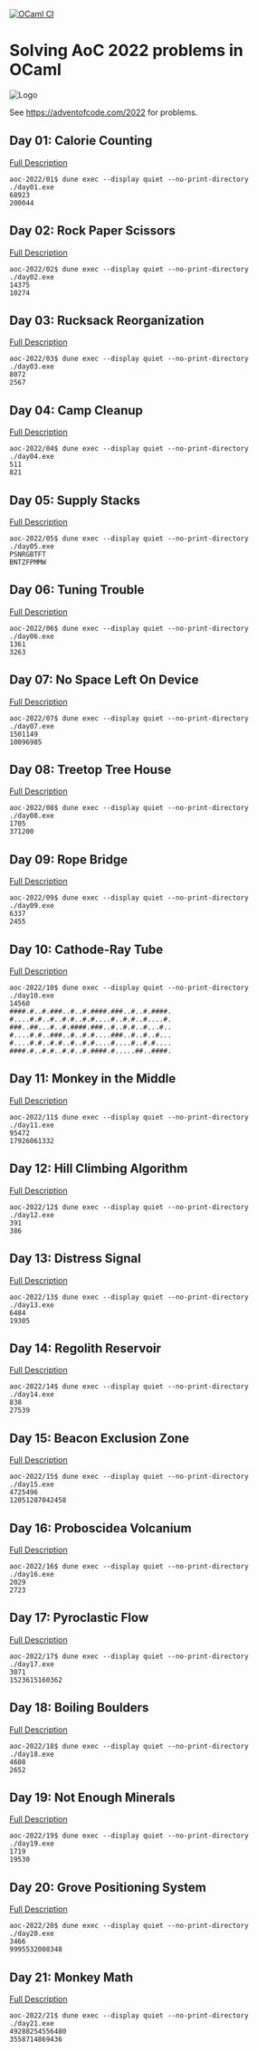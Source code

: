 [![OCaml CI](https://github.com/DrearyLisper/aoc-2022/actions/workflows/ocaml.yml/badge.svg)](https://github.com/DrearyLisper/aoc-2022/actions/workflows/ocaml.yml)

# Solving AoC 2022 problems in OCaml

![Logo](https://raw.githubusercontent.com/DrearyLisper/aoc-2022/master/images/logo.png)

See https://adventofcode.com/2022 for problems.

## Day 01: Calorie Counting

[Full Description](https://github.com/DrearyLisper/aoc-2022/tree/master/01)

``` console
aoc-2022/01$ dune exec --display quiet --no-print-directory ./day01.exe
68923
200044
```

## Day 02: Rock Paper Scissors

[Full Description](https://github.com/DrearyLisper/aoc-2022/tree/master/02)

``` console
aoc-2022/02$ dune exec --display quiet --no-print-directory ./day02.exe
14375
10274
```

## Day 03: Rucksack Reorganization

[Full Description](https://github.com/DrearyLisper/aoc-2022/tree/master/03)

``` console
aoc-2022/03$ dune exec --display quiet --no-print-directory ./day03.exe
8072
2567
```

## Day 04: Camp Cleanup

[Full Description](https://github.com/DrearyLisper/aoc-2022/tree/master/04)

``` console
aoc-2022/04$ dune exec --display quiet --no-print-directory ./day04.exe 
511
821
```

## Day 05: Supply Stacks

[Full Description](https://github.com/DrearyLisper/aoc-2022/tree/master/05)

``` console
aoc-2022/05$ dune exec --display quiet --no-print-directory ./day05.exe 
PSNRGBTFT
BNTZFPMMW
```

## Day 06: Tuning Trouble

[Full Description](https://github.com/DrearyLisper/aoc-2022/tree/master/06)

``` console
aoc-2022/06$ dune exec --display quiet --no-print-directory ./day06.exe
1361
3263
```

## Day 07: No Space Left On Device

[Full Description](https://github.com/DrearyLisper/aoc-2022/tree/master/07)

``` console
aoc-2022/07$ dune exec --display quiet --no-print-directory ./day07.exe
1501149
10096985
```

## Day 08: Treetop Tree House

[Full Description](https://github.com/DrearyLisper/aoc-2022/tree/master/08)

``` console
aoc-2022/08$ dune exec --display quiet --no-print-directory ./day08.exe
1705
371200
```

## Day 09: Rope Bridge

[Full Description](https://github.com/DrearyLisper/aoc-2022/tree/master/09)

``` console
aoc-2022/09$ dune exec --display quiet --no-print-directory ./day09.exe
6337
2455
```

## Day 10: Cathode-Ray Tube

[Full Description](https://github.com/DrearyLisper/aoc-2022/tree/master/10)

``` console
aoc-2022/10$ dune exec --display quiet --no-print-directory ./day10.exe
14560
####.#..#.###..#..#.####.###..#..#.####.
#....#.#..#..#.#..#.#....#..#.#..#....#.
###..##...#..#.####.###..#..#.#..#...#..
#....#.#..###..#..#.#....###..#..#..#...
#....#.#..#.#..#..#.#....#....#..#.#....
####.#..#.#..#.#..#.####.#.....##..####.
```

## Day 11: Monkey in the Middle

[Full Description](https://github.com/DrearyLisper/aoc-2022/tree/master/11)

``` console
aoc-2022/11$ dune exec --display quiet --no-print-directory ./day11.exe
95472
17926061332
```

## Day 12: Hill Climbing Algorithm

[Full Description](https://github.com/DrearyLisper/aoc-2022/tree/master/12)

``` console
aoc-2022/12$ dune exec --display quiet --no-print-directory ./day12.exe 
391
386
```

## Day 13: Distress Signal

[Full Description](https://github.com/DrearyLisper/aoc-2022/tree/master/13)

``` console
aoc-2022/13$ dune exec --display quiet --no-print-directory ./day13.exe
6484
19305
```

## Day 14: Regolith Reservoir

[Full Description](https://github.com/DrearyLisper/aoc-2022/tree/master/14)

``` console
aoc-2022/14$ dune exec --display quiet --no-print-directory ./day14.exe
838
27539
```

## Day 15: Beacon Exclusion Zone

[Full Description](https://github.com/DrearyLisper/aoc-2022/tree/master/15)

``` console
aoc-2022/15$ dune exec --display quiet --no-print-directory ./day15.exe
4725496
12051287042458
```

## Day 16: Proboscidea Volcanium

[Full Description](https://github.com/DrearyLisper/aoc-2022/tree/master/16)

``` console
aoc-2022/16$ dune exec --display quiet --no-print-directory ./day16.exe 
2029
2723
```

## Day 17: Pyroclastic Flow

[Full Description](https://github.com/DrearyLisper/aoc-2022/tree/master/17)

``` console
aoc-2022/17$ dune exec --display quiet --no-print-directory ./day17.exe 
3071
1523615160362
```

## Day 18: Boiling Boulders

[Full Description](https://github.com/DrearyLisper/aoc-2022/tree/master/18)

``` console
aoc-2022/18$ dune exec --display quiet --no-print-directory ./day18.exe
4608
2652
```

## Day 19: Not Enough Minerals

[Full Description](https://github.com/DrearyLisper/aoc-2022/tree/master/19)

``` console
aoc-2022/19$ dune exec --display quiet --no-print-directory ./day19.exe
1719
19530
```

## Day 20: Grove Positioning System

[Full Description](https://github.com/DrearyLisper/aoc-2022/tree/master/20)

``` console
aoc-2022/20$ dune exec --display quiet --no-print-directory ./day20.exe
3466
9995532008348
```

## Day 21: Monkey Math

[Full Description](https://github.com/DrearyLisper/aoc-2022/tree/master/21)

``` console
aoc-2022/21$ dune exec --display quiet --no-print-directory ./day21.exe
49288254556480
3558714869436
```